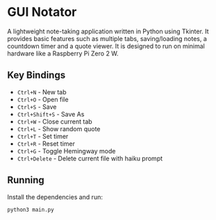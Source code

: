 # GUI Notator

A lightweight note-taking application written in Python using Tkinter. It provides
basic features such as multiple tabs, saving/loading notes, a countdown timer and a
quote viewer. It is designed to run on minimal hardware like a Raspberry Pi Zero 2 W.

## Key Bindings

- `Ctrl+N` - New tab
- `Ctrl+O` - Open file
- `Ctrl+S` - Save
- `Ctrl+Shift+S` - Save As
- `Ctrl+W` - Close current tab
- `Ctrl+L` - Show random quote
- `Ctrl+T` - Set timer
- `Ctrl+R` - Reset timer
- `Ctrl+G` - Toggle Hemingway mode
- `Ctrl+Delete` - Delete current file with haiku prompt

## Running

Install the dependencies and run:

```bash
python3 main.py
```

